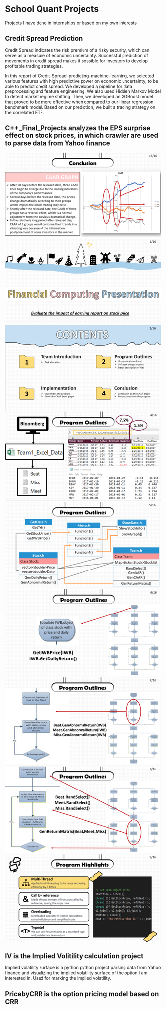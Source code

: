 # School Quant Projects

Projects I have done in internships or based on my own interests

## Credit Spread Prediction

Credit Spread indicates the risk premium of a risky security, which can serve as a measure of economic uncertainty. Successful prediction of movements in credit spread makes it possible for investors to develop profitable trading strategies.

In this report of Credit-Spread-predicting-machine-learning, we selected various features with high predictive power on economic uncertainty, to be able to predict credit spread. We developed a pipeline for data preprocessing and feature engineering. We also used Hidden Markov Model to detect market regime shifting. Then, we developed an XGBoost model that proved to be more effective when compared to our linear regression benchmark model. Based on our prediction, we built a trading strategy on the correlated ETF.

## C++_Final_Projects analyzes the EPS surprise effect on stock prices, in which crawler are used to parse data from Yahoo finance

![](C++_Final_Project/C++_Final_Project_by_Team1_1215_SAT/results/p9.png)
![](C++_Final_Project/C++_Final_Project_by_Team1_1215_SAT/results/p1.png)
![](C++_Final_Project/C++_Final_Project_by_Team1_1215_SAT/results/p2.png)
![](C++_Final_Project/C++_Final_Project_by_Team1_1215_SAT/results/p3.png)
![](C++_Final_Project/C++_Final_Project_by_Team1_1215_SAT/results/p4.png)
![](C++_Final_Project/C++_Final_Project_by_Team1_1215_SAT/results/p5.png)
![](C++_Final_Project/C++_Final_Project_by_Team1_1215_SAT/results/p6.png)
![](C++_Final_Project/C++_Final_Project_by_Team1_1215_SAT/results/p7.png)
![](C++_Final_Project/C++_Final_Project_by_Team1_1215_SAT/results/p8.png)

## IV is the Implied Volitility calculation project

Implied volatility surface is a python python project parsing data from Yahoo finance and visualizing the implied volatility surface of the option I am interested in. Used for marking the implied volatility.

## PricebyCRR is the option pricing model based on CRR


